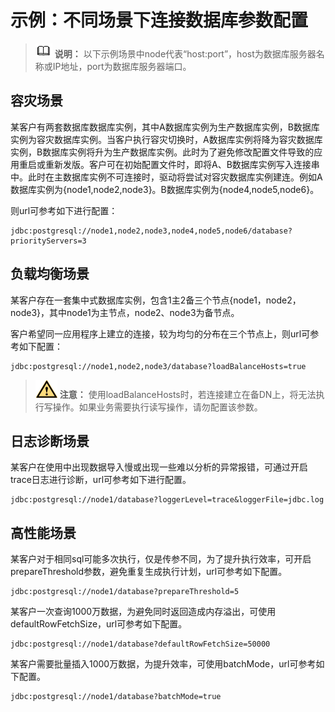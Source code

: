 # 示例：不同场景下连接数据库参数配置<a name="ZH-CN_TOPIC_0000001151910145"></a>

>![](public_sys-resources/icon-note.gif) **说明：** 
>以下示例场景中node代表“host:port”，host为数据库服务器名称或IP地址，port为数据库服务器端口。

## 容灾场景<a name="section06783811495"></a>

某客户有两套数据库数据库实例，其中A数据库实例为生产数据库实例，B数据库实例为容灾数据库实例。当客户执行容灾切换时，A数据库实例将降为容灾数据库实例，B数据库实例将升为生产数据库实例。此时为了避免修改配置文件导致的应用重启或重新发版。客户可在初始配置文件时，即将A、B数据库实例写入连接串中。此时在主数据库实例不可连接时，驱动将尝试对容灾数据库实例建连。例如A数据库实例为\{node1,node2,node3\}。B数据库实例为\{node4,node5,node6\}。

则url可参考如下进行配置：

```
jdbc:postgresql://node1,node2,node3,node4,node5,node6/database?priorityServers=3
```

## 负载均衡场景<a name="section21559251497"></a>

某客户存在一套集中式数据库实例，包含1主2备三个节点\{node1，node2，node3\}，其中node1为主节点，node2、node3为备节点。

客户希望同一应用程序上建立的连接，较为均匀的分布在三个节点上，则url可参考如下配置：

```
jdbc:postgresql://node1,node2,node3/database?loadBalanceHosts=true
```

>![](public_sys-resources/icon-caution.gif) **注意：** 
>使用loadBalanceHosts时，若连接建立在备DN上，将无法执行写操作。如果业务需要执行读写操作，请勿配置该参数。

## 日志诊断场景<a name="section179211561507"></a>

某客户在使用中出现数据导入慢或出现一些难以分析的异常报错，可通过开启trace日志进行诊断，url可参考如下进行配置。

```
jdbc:postgresql://node1/database?loggerLevel=trace&loggerFile=jdbc.log
```

## 高性能场景<a name="section154591017145016"></a>

某客户对于相同sql可能多次执行，仅是传参不同，为了提升执行效率，可开启prepareThreshold参数，避免重复生成执行计划，url可参考如下配置。

```
jdbc:postgresql://node1/database?prepareThreshold=5
```

某客户一次查询1000万数据，为避免同时返回造成内存溢出，可使用defaultRowFetchSize，url可参考如下配置。

```
jdbc:postgresql://node1/database?defaultRowFetchSize=50000
```

某客户需要批量插入1000万数据，为提升效率，可使用batchMode，url可参考如下配置。

```
jdbc:postgresql://node1/database?batchMode=true
```

